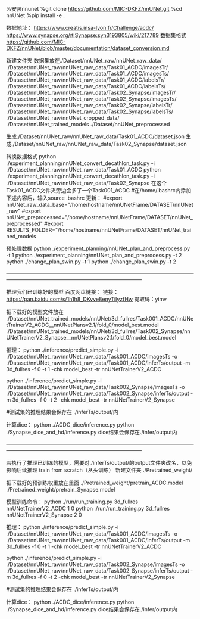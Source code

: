 %安装nnunet
%git clone https://github.com/MIC-DKFZ/nnUNet.git
%cd nnUNet
%pip install -e .

数据地址：
https://www.creatis.insa-lyon.fr/Challenge/acdc/
https://www.synapse.org/#!Synapse:syn3193805/wiki/217789
数据集格式
https://github.com/MIC-DKFZ/nnUNet/blob/master/documentation/dataset_conversion.md

新建文件夹
数据集放在./Dataset/nnUNet_raw/nnUNet_raw_data/
./Dataset/nnUNet_raw/nnUNet_raw_data/Task01_ACDC/imagesTr/
./Dataset/nnUNet_raw/nnUNet_raw_data/Task01_ACDC/imagesTs/
./Dataset/nnUNet_raw/nnUNet_raw_data/Task01_ACDC/labelsTr/
./Dataset/nnUNet_raw/nnUNet_raw_data/Task01_ACDC/labelsTs/
./Dataset/nnUNet_raw/nnUNet_raw_data/Task02_Synapse/imagesTr/
./Dataset/nnUNet_raw/nnUNet_raw_data/Task02_Synapse/imagesTs/
./Dataset/nnUNet_raw/nnUNet_raw_data/Task02_Synapse/labelsTr/
./Dataset/nnUNet_raw/nnUNet_raw_data/Task02_Synapse/labelsTs/
./Dataset/nnUNet_raw/nnUNet_cropped_data/
./Dataset/nnUNet_trained_models
./Dataset/nnUNet_preprocessed


生成./Dataset/nnUNet_raw/nnUNet_raw_data/Task01_ACDC/dataset.json
生成./Dataset/nnUNet_raw/nnUNet_raw_data/Task02_Synapse/dataset.json

转换数据格式
python ./experiment_planning/nnUNet_convert_decathlon_task.py -i ./Dataset/nnUNet_raw/nnUNet_raw_data/Task01_ACDC
python ./experiment_planning/nnUNet_convert_decathlon_task.py -i ./Dataset/nnUNet_raw/nnUNet_raw_data/Task02_Synapse
在这个Task01_ACDC文件夹旁边会多了一个Task001_ACDC
#在/home/.bashrc内添加下述内容后，输入source .bashrc 更新：
#export nnUNet_raw_data_base="/home/hostname/nnUNetFrame/DATASET/nnUNet_raw"
#export nnUNet_preprocessed="/home/hostname/nnUNetFrame/DATASET/nnUNet_preprocessed"
#export RESULTS_FOLDER="/home/hostname/nnUNetFrame/DATASET/nnUNet_trained_models

预处理数据
python ./experiment_planning/nnUNet_plan_and_preprocess.py -t 1
python ./experiment_planning/nnUNet_plan_and_preprocess.py -t 2
python ./change_plan_swin.py -t 1
python ./change_plan_swin.py -t 2

——————————————————————————————————————————————————————————————



推理我们已训练好的模型
百度网盘链接：
链接：https://pan.baidu.com/s/1h1h8_DKvve8enyTiIyzfHw 
提取码：yimv

把下载好的模型文件放在
./Dataset/nnUNet_trained_models/nnUNet/3d_fullres/Task001_ACDC/nnUNetTrainerV2_ACDC__nnUNetPlansv2.1/fold_0/model_best.model
./Dataset/nnUNet_trained_models/nnUNet/3d_fullres/Task002_Synapse/nnUNetTrainerV2_Synapse__nnUNetPlansv2.1/fold_0/model_best.model

推理：
python ./inference/predict_simple.py -i ./Dataset/nnUNet_raw/nnUNet_raw_data/Task001_ACDC/imagesTs -o ./Dataset/nnUNet_raw/nnUNet_raw_data/Task001_ACDC/inferTs/output -m 3d_fullres -f 0 -t 1 -chk model_best -tr nnUNetTrainerV2_ACDC

python ./inference/predict_simple.py -i ./Dataset/nnUNet_raw/nnUNet_raw_data/Task002_Synapse/imagesTs -o ./Dataset/nnUNet_raw/nnUNet_raw_data/Task002_Synapse/inferTs/output -m 3d_fullres -f 0 -t 2 -chk model_best -tr nnUNetTrainerV2_Synapse

#测试集的推理结果会保存在 ./inferTs/output/内

计算dice：
python ./ACDC_dice/inference.py
python ./Synapse_dice_and_hd/inference.py
dice结果会保存在./infer/output内


——————————————————————————————————————————————————————————————

若执行了推理已训练的模型，需要对./inferTs/output/的output文件夹改名，以免影响后续推理
train from scratch（从头训练）
新建文件夹
./Pretrained_weight/

把下载好的预训练权重放在里面
./Pretrained_weight/pretrain_ACDC.model
./Pretrained_weight/pretrain_Synapse.model

模型训练命令：
python ./run/run_training.py 3d_fullres nnUNetTrainerV2_ACDC 1 0 
python ./run/run_training.py 3d_fullres nnUNetTrainerV2_Synapse 2 0 

推理：
python ./inference/predict_simple.py -i ./Dataset/nnUNet_raw/nnUNet_raw_data/Task001_ACDC/imagesTs -o ./Dataset/nnUNet_raw/nnUNet_raw_data/Task001_ACDC/inferTs/output -m 3d_fullres -f 0 -t 1 -chk model_best -tr nnUNetTrainerV2_ACDC

python ./inference/predict_simple.py -i ./Dataset/nnUNet_raw/nnUNet_raw_data/Task002_Synapse/imagesTs -o ./Dataset/nnUNet_raw/nnUNet_raw_data/Task002_Synapse/inferTs/output -m 3d_fullres -f 0 -t 2 -chk model_best -tr nnUNetTrainerV2_Synapse

#测试集的推理结果会保存在 ./inferTs/output/内

计算dice：
python ./ACDC_dice/inference.py
python ./Synapse_dice_and_hd/inference.py
dice结果会保存在./infer/output内






